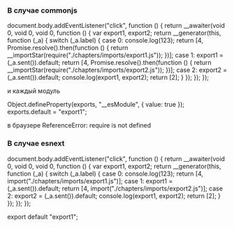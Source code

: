### В случае commonjs

document.body.addEventListener("click", function () { return __awaiter(void 0, void 0, void 0, function () {
    var export1, export2;
    return __generator(this, function (_a) {
        switch (_a.label) {
            case 0:
                console.log(123);
                return [4, Promise.resolve().then(function () { return __importStar(require("./chapters/imports/export1.js")); })];
            case 1:
                export1 = (_a.sent()).default;
                return [4, Promise.resolve().then(function () { return __importStar(require("./chapters/imports/export2.js")); })];
            case 2:
                export2 = (_a.sent()).default;
                console.log(export1, export2);
                return [2];
        }
    });
}); });

и каждый модуль

Object.defineProperty(exports, "__esModule", { value: true });
exports.default = "export1";

в браузере ReferenceError: require is not defined

### В случае esnext

document.body.addEventListener("click", function () { return __awaiter(void 0, void 0, void 0, function () {
    var export1, export2;
    return __generator(this, function (_a) {
        switch (_a.label) {
            case 0:
                console.log(123);
                return [4, import("./chapters/imports/export1.js")];
            case 1:
                export1 = (_a.sent()).default;
                return [4, import("./chapters/imports/export2.js")];
            case 2:
                export2 = (_a.sent()).default;
                console.log(export1, export2);
                return [2];
        }
    });
}); });

export default "export1"; 
